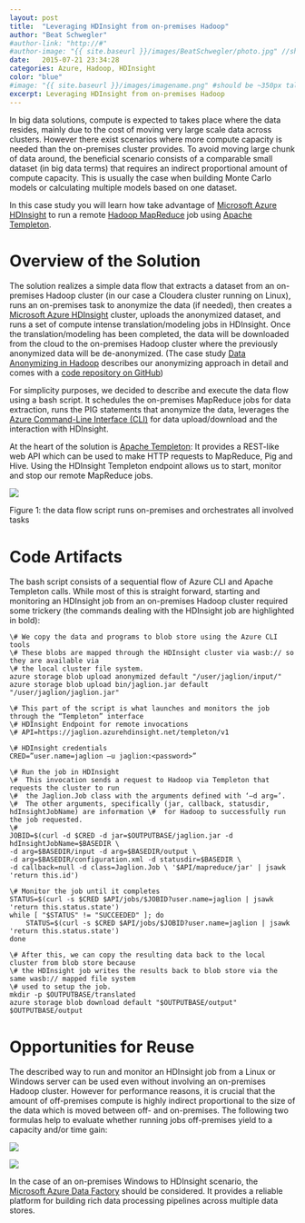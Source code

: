 ```yaml
---
layout: post
title:  "Leveraging HDInsight from on-premises Hadoop"
author: "Beat Schwegler"
#author-link: "http://#"
#author-image: "{{ site.baseurl }}/images/BeatSchwegler/photo.jpg" //should be square dimensions
date:   2015-07-21 23:34:28
categories: Azure, Hadoop, HDInsight
color: "blue"
#image: "{{ site.baseurl }}/images/imagename.png" #should be ~350px tall
excerpt: Leveraging HDInsight from on-premises Hadoop
---
```


In big data solutions, compute is expected to takes place where the data resides, mainly due to the cost of moving very large scale data across clusters. However there exist scenarios where more compute capacity is needed than the on-premises cluster provides. To avoid moving large chunk of data around, the beneficial scenario consists of a comparable small dataset (in big data terms) that requires an indirect proportional amount of compute capacity. This is usually the case when building Monte Carlo models or calculating multiple models based on one dataset.

In this case study you will learn how take advantage of [Microsoft Azure HDInsight](http://azure.microsoft.com/en-us/services/hdinsight/) to run a remote [Hadoop MapReduce](http://hadoop.apache.org/docs/r1.2.1/index.html#MapReduce) job using [Apache Templeton](http://people.apache.org/~thejas/templeton_doc_latest/).

# Overview of the Solution

The solution realizes a simple data flow that extracts a dataset from an on-premises Hadoop cluster (in our case a Cloudera cluster running on Linux), runs an on-premises task to anonymize the data (if needed), then creates a [Microsoft Azure HDInsight](http://azure.microsoft.com/en-us/services/hdinsight/) cluster, uploads the anonymized dataset, and runs a set of compute intense translation/modeling jobs in HDInsight. Once the translation/modeling has been completed, the data will be downloaded from the cloud to the on-premises Hadoop cluster where the previously anonymized data will be de-anonymized. (The case study [Data Anonymizing in Hadoop](http://blogs.msdn.com/b/partnercatalystteam/archive/2015/06/04/data-anonymizing-in-hadoop-a-ted-case-study.aspx)  describes our anonymizing approach in detail and comes with a [code repository on GitHub](https://github.com/irjudson/jaglion))

For simplicity purposes, we decided to describe and execute the data flow using a bash script. It schedules the on-premises MapReduce jobs for data extraction, runs the PIG statements that anonymize the data, leverages the [Azure Command-Line Interface (CLI)](https://azure.microsoft.com/en-us/documentation/articles/xplat-cli-install/) for data upload/download and the interaction with HDInsight.

At the heart of the solution is [Apache Templeton](http://people.apache.org/~thejas/templeton_doc_latest/): It provides a REST-like web API which can be used to make HTTP requests to MapReduce, Pig and Hive. Using the HDInsight Templeton endpoint allows us to start, monitor and stop our remote MapReduce jobs.

![]({{site.baseurl}}/images/2015-07-21-Leveraging-HDInsight-from-on-premise-Hadoop_images/image001.png)

Figure 1: the data flow script runs on-premises and orchestrates all involved tasks

# Code Artifacts

The bash script consists of a sequential flow of Azure CLI and Apache Templeton calls. While most of this is straight forward, starting and monitoring an HDInsight job from an on-premises Hadoop cluster required some trickery (the commands dealing with the HDInsight job are highlighted in bold):

```
\# We copy the data and programs to blob store using the Azure CLI tools
\# These blobs are mapped through the HDInsight cluster via wasb:// so they are available via 
\# the local cluster file system. 
azure storage blob upload anonymized default "/user/jaglion/input/"
azure storage blob upload bin/jaglion.jar default "/user/jaglion/jaglion.jar"

\# This part of the script is what launches and monitors the job through the “Templeton” interface
\# HDInsight Endpoint for remote invocations
\# API=https://jaglion.azurehdinsight.net/templeton/v1

\# HDInsight credentials
CRED=”user.name=jaglion –u jaglion:<password>”

\# Run the job in HDInsight
\#  This invocation sends a request to Hadoop via Templeton that requests the cluster to run
\#  the Jaglion.Job class with the arguments defined with ‘–d arg=’. 
\#  The other arguments, specifically (jar, callback, statusdir, hdInsightJobName) are information \#  for Hadoop to successfully run the job requested.
\#
JOBID=$(curl -d $CRED -d jar=$OUTPUTBASE/jaglion.jar -d hdInsightJobName=$BASEDIR \
-d arg=$BASEDIR/input -d arg=$BASEDIR/output \
-d arg=$BASEDIR/configuration.xml -d statusdir=$BASEDIR \
-d callback=null -d class=Jaglion.Job \ '$API/mapreduce/jar' | jsawk 'return this.id')

\# Monitor the job until it completes
STATUS=$(curl -s $CRED $API/jobs/$JOBID?user.name=jaglion | jsawk 'return this.status.state')
while [ "$STATUS" != "SUCCEEDED" ]; do
    STATUS=$(curl -s $CRED $API/jobs/$JOBID?user.name=jaglion | jsawk 'return this.status.state')
done

\# After this, we can copy the resulting data back to the local cluster from blob store because
\# the HDInsight job writes the results back to blob store via the same wasb:// mapped file system
\# used to setup the job.
mkdir -p $OUTPUTBASE/translated
azure storage blob download default "$OUTPUTBASE/output" $OUTPUTBASE/output
```

# Opportunities for Reuse

The described way to run and monitor an HDInsight job from a Linux or Windows server can be used even without involving an on-premises Hadoop cluster. However for performance reasons, it is crucial that the amount of off-premises compute is highly indirect proportional to the size of the data which is moved between off- and on-premises. The following two formulas help to evaluate whether running jobs off-premises yield to a capacity and/or time gain:  

![]({{site.baseurl}}/images/2015-07-21-Leveraging-HDInsight-from-on-premise-Hadoop_images/image002.png)

![]({{site.baseurl}}/images/2015-07-21-Leveraging-HDInsight-from-on-premise-Hadoop_images/image003.png)

In the case of an on-premises Windows to HDInsight scenario, the [Microsoft Azure Data Factory](http://azure.microsoft.com/en-us/documentation/services/data-factory/) should be considered. It provides a reliable platform for building rich data processing pipelines across multiple data stores.